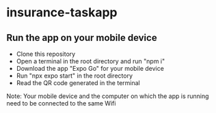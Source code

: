 # insurance-taskapp


## Run the app on your mobile device

- Clone this repository
- Open a terminal in the root directory and run "npm i"
- Download the app "Expo Go" for your mobile device
- Run "npx expo start" in the root directory
- Read the QR code generated in the terminal

Note: Your mobile device and the computer on which the app is running need to be connected to the same Wifi